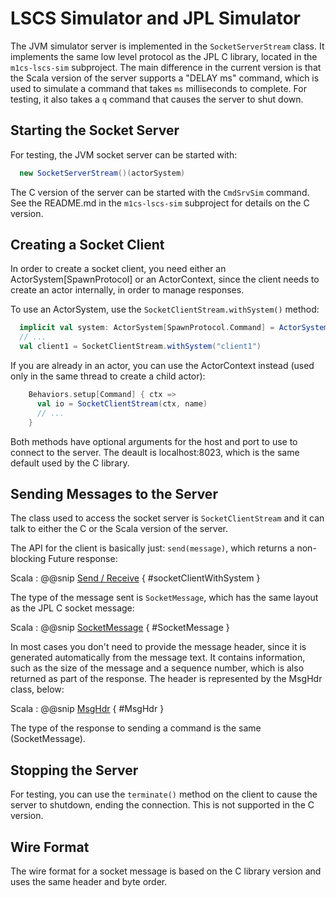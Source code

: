 # LSCS Simulator and JPL Simulator

The JVM simulator server is implemented in the `SocketServerStream` class.
It implements the same low level protocol as the JPL C library, located in the `m1cs-lscs-sim` subproject.
The main difference in the current version is that the Scala version of the server supports a "DELAY ms" command, 
which is used to simulate a command that takes `ms` milliseconds to complete.
For testing, it also takes a `q` command that causes the server to shut down.

## Starting the Socket Server

For testing, the JVM socket server can be started with:

```scala
  new SocketServerStream()(actorSystem)
```

The C version of the server can be started with the `CmdSrvSim` command.
See the README.md in the `m1cs-lscs-sim` subproject for details on the C version.

## Creating a Socket Client

In order to create a socket client, you need either an ActorSystem[SpawnProtocol] or an ActorContext,
since the client needs to create an actor internally, in order to manage responses.

To use an ActorSystem, use the `SocketClientStream.withSystem()` method:

```scala
  implicit val system: ActorSystem[SpawnProtocol.Command] = ActorSystem(SpawnProtocol(), "SocketServerStream")
  // ...
  val client1 = SocketClientStream.withSystem("client1")
```

If you are already in an actor, you can use the ActorContext instead (used only in the same thread to create a child actor):

```scala
    Behaviors.setup[Command] { ctx =>
      val io = SocketClientStream(ctx, name)
      // ...
    }
```

Both methods have optional arguments for the host and port to use to connect to the server.
The deault is localhost:8023, which is the same default used by the C library.

## Sending Messages to the Server

The class used to access the socket server is `SocketClientStream` and it can talk to either the C or the 
Scala version of the server. 

The API for the client is basically just: `send(message)`, which returns a non-blocking Future response:

Scala
: @@snip [Send / Receive]($lscs.base$/lscsComps/src/test/scala/m1cs/segments/streams/SocketClientStreamTest.scala) { #socketClientWithSystem }

The type of the message sent is `SocketMessage`, which has the same layout as the JPL C socket message:

Scala
: @@snip [SocketMessage]($lscs.base$/lscsComps/src/main/scala/m1cs/segments/streams/shared/SocketMessage.scala) { #SocketMessage }

In most cases you don't need to provide the message header, since it is generated automatically from the message text.
It contains information, such as the size of the message and a sequence number, which is also returned as part of the response.
The header is represented by the MsgHdr class, below:

Scala
: @@snip [MsgHdr]($lscs.base$/lscsComps/src/main/scala/m1cs/segments/streams/shared/SocketMessage.scala) { #MsgHdr }

The type of the response to sending a command is the same (SocketMessage).

## Stopping the Server

For testing, you can use the `terminate()` method on the client to cause the server to shutdown, ending the connection.
This is not supported in the C version.

## Wire Format

The wire format for a socket message is based on the C library version and uses the same header and byte order.
